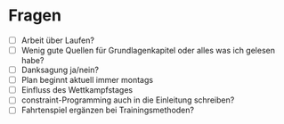 # Fragen

- [ ] Arbeit über Laufen? 
- [ ] Wenig gute Quellen für Grundlagenkapitel oder alles was ich gelesen habe?
- [ ] Danksagung ja/nein?
- [ ] Plan beginnt aktuell immer montags
- [ ] Einfluss des Wettkampfstages
- [ ] constraint-Programming auch in die Einleitung schreiben?
- [ ] Fahrtenspiel ergänzen bei Trainingsmethoden?
